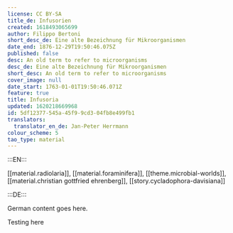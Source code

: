 ```yaml
---
license: CC BY-SA
title_de: Infusorien
created: 1618493065699
author: Filippo Bertoni
short_desc_de: Eine alte Bezeichnung für Mikroorganismen
date_end: 1876-12-29T19:50:46.075Z
published: false
desc: An old term to refer to microorganisms
desc_de: Eine alte Bezeichnung für Mikroorganismen
short_desc: An old term to refer to microorganisms
cover_image: null
date_start: 1763-01-01T19:50:46.071Z
feature: true
title: Infusoria
updated: 1620218669968
id: 5df12377-545a-45f9-9cd3-04fb8e499fb1
translators:
  translator_en_de: Jan-Peter Herrmann
colour_scheme: 5
tao_type: material
---
```


:::EN:::

[[material.radiolaria]], [[material.foraminifera]], [[theme.microbial-worlds]], [[material.christian gottfried ehrenberg]], [[story.cycladophora-davisiana]]

:::DE:::

German content goes here.

Testing here
